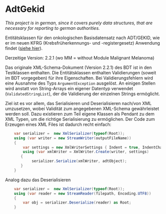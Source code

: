 ﻿
AdtGekid
=========
_This project is in german, since it covers purely data structures, that are necessary for reporting to german authorities._



Entitätsklassen für den onkologischen Basisdatensatz nach ADT/GEKID, wie er im neuen KFRG (Krebsfrüherkennungs- und -registergesetz) Anwendung findet ([siehe hier](http://www.tumorzentren.de/onkol-basisdatensatz.html)).

Derzeitige Version: 2.2.1 (wo MM = without Module Malignant Melanoma)

Das originale XML-Schema-Dokument (Version 2.2.1) des BDT ist in den Testklassen enthalten. 
Die Entitätsklassen enthalten Validierungen (soweit im BDT vorgegeben) für ihre Eigenschaften. Bei Validierungsfehlern wird eine Ausnahme des Typs `ArgumentException` ausgelöst. 
An einigen Stellen wird anstatt von String-Arrays ein eigener Datentyp verwendet (`ValidatedStringList`), der die Validierung der einzelnen Strings ermöglicht.

Ziel ist es vor allem, das Serialisieren und Deserialisieren nach/von XML umzusetzen, wobei Validität zum angegebenen XML-Schema gewährleistet werden soll. Dazu existieren zum Teil eigene Klassen als Pendant zu dem XML Typen, um die richtige Serialisierung zu ermöglichen.
Der Code zum Erzeugen eines XML Files ist dadurch recht einfach:

```cs
    var serializer =  new XmlSerializer(typeof(Root));
    using (var writer = new StreamWriter(outputFileName))
    {
        var settings = new XmlWriterSettings { Indent = true, IndentChars = "  ", Encoding = Encoding.UTF8 });
        using (var xmlWriter = XmlWriter.Create(writer, settings)
       {
            serializer.Serialize(xmlWriter, adtObject);
       }
    }
```

Analog dazu das Deserialisieren
```cs
    var serializer =  new XmlSerializer(typeof(Root));
    using (var reader = new StreamReader(filepath, Encoding.UTF8))
    {
        var obj = serializer.Deserialize(reader) as Root;
    }
```